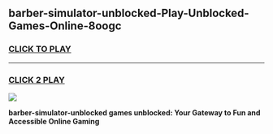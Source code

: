 
## barber-simulator-unblocked-Play-Unblocked-Games-Online-8oogc
<h3>
<a href="https://premium76.site?title=barber-simulator-unblocked&ref=25A">CLICK TO PLAY</a></h3>
<hr>

<h3>
<a href="https://premium76.site?title=barber-simulator-unblocked&ref=25A">CLICK 2 PLAY</a>
  
</h3>

<a href="https://premium76.site?title=barber-simulator-unblocked&ref=25A"><img src="https://clearcache.store/games.png"></a>


**barber-simulator-unblocked games unblocked: Your Gateway to Fun and Accessible Online Gaming**
